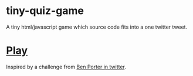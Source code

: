 # tiny-quiz-game

A tiny html/javascript game which source code fits into a one twitter tweet.

# [Play](http://jsfiddle.net/maunovaha/pxzdg53a/)

Inspired by a challenge from [Ben Porter in twitter](https://twitter.com/eigenbom/status/614783132391247872).